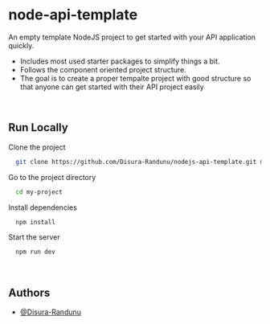 # node-api-template
An empty template NodeJS project to get started with your API application quickly.

- Includes most used starter packages to simplify things a bit.
- Follows the component oriented project structure.
- The goal is to create a proper tempalte project with good structure so that anyone can get started with their API project easily

<br>

## Run Locally

Clone the project

```bash
  git clone https://github.com/Disura-Randunu/nodejs-api-template.git my-project
```

Go to the project directory

```bash
  cd my-project
```

Install dependencies

```bash
  npm install
```

Start the server

```bash
  npm run dev
```

<br>

## Authors

- [@Disura-Randunu](https://github.com/Disura-Randunu)
